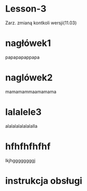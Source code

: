 # Lesson-3
Zarz. zmianą kontkoli wersji(11.03)

# nagłówek1
papapapappapa
# naglówek2
mamamammaamamama

# lalalele3
alalalalalalalalla

# hfhfhfhfhf
lkjhggggggggj


# instrukcja obsługi